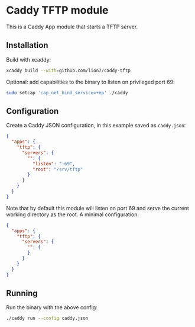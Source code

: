 # Caddy TFTP module

This is a Caddy App module that starts a TFTP server.

## Installation

Build with xcaddy:

```bash
xcaddy build --with=github.com/lion7/caddy-tftp
```

Optional: add capabilities to the binary to listen on privileged port 69:

```bash
sudo setcap 'cap_net_bind_service=+ep' ./caddy
```

## Configuration

Create a Caddy JSON configuration, in this example saved as `caddy.json`:

```json
{
  "apps": {
    "tftp": {
      "servers": {
        "": {
          "listen": ":69",
          "root": "/srv/tftp"
        }
      }
    }
  }
}
```

Note that by default this module will listen on port 69 and serve the current working directory as the root.
A minimal configuration:

```json
{
  "apps": {
    "tftp": {
      "servers": {
        "": {
        }
      }
    }
  }
}
```

## Running

Run the binary with the above config:

```bash
./caddy run --config caddy.json
```
